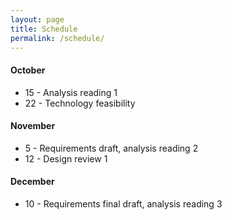 ```yaml
---
layout: page
title: Schedule
permalink: /schedule/
---
```

<h4>October</h4>
<ul>
	<li>15 - Analysis reading 1</li>
	<li>22 - Technology feasibility</li>
</ul>

<h4>November</h4>
<ul>
	<li>5 - Requirements draft, analysis reading 2</li>
	<li>12 - Design review 1</li>
</ul>

<h4>December</h4>
<ul>
	<li>10 - Requirements final draft, analysis reading 3</li>
</ul>